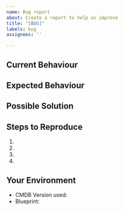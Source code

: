 ```yaml
---
name: Bug report
about: Create a report to help us improve
title: "[BUG]"
labels: bug
assignees: ''

---
```


## Current Behaviour
<!-- What happens instead? -->

## Expected Behaviour
<!-- What did you think should happen? -->

## Possible Solution
<!-- If you have one, suggest a fix/reason for the bug -->

## Steps to Reproduce
<!-- Provide a link to a live example, or set of steps to reproduce this bug -->
1.
2.
3.
4.

## Your Environment
* CMDB Version used: <!-- listed in .cmdb in the root of your cmdb -->
* Blueprint: <!-- output of "cot create blueprint" -->

<!-- please ensure you redact any secure or personally identifying information -->
<!-- Include as many relevant details about the environment you experienced the bug in -->
